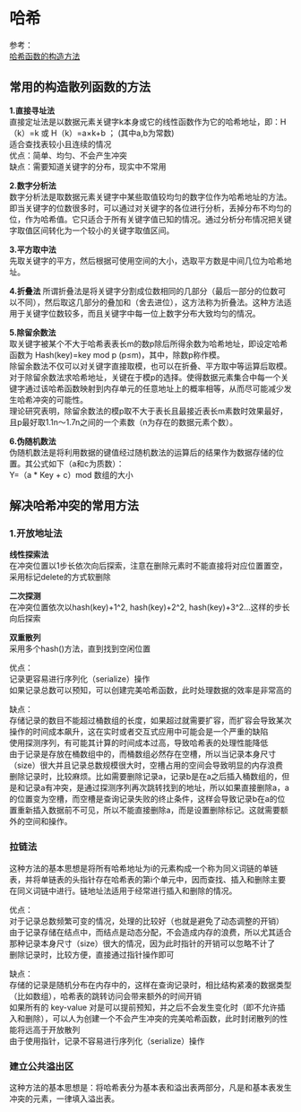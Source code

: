 # 哈希
参考：  
[哈希函数的构造方法](https://www.cnblogs.com/gj-Acit/archive/2013/05/06/3062628.html)  

## 常用的构造散列函数的方法
**1.直接寻址法**  
直接定址法是以数据元素关键字k本身或它的线性函数作为它的哈希地址，即：H（k）=k  或 H（k）=a×k+b ； (其中a,b为常数)  
适合查找表较小且连续的情况  
优点：简单、均匀、不会产生冲突  
缺点：需要知道关键字的分布，现实中不常用  

**2.数字分析法**  
数字分析法是取数据元素关键字中某些取值较均匀的数字位作为哈希地址的方法。即当关键字的位数很多时，可以通过对关键字的各位进行分析，丢掉分布不均匀的位，作为哈希值。它只适合于所有关键字值已知的情况。通过分析分布情况把关键字取值区间转化为一个较小的关键字取值区间。

**3.平方取中法**  
先取关键字的平方，然后根据可使用空间的大小，选取平方数是中间几位为哈希地址。  

**4.折叠法** 
所谓折叠法是将关键字分割成位数相同的几部分（最后一部分的位数可以不同），然后取这几部分的叠加和（舍去进位），这方法称为折叠法。这种方法适用于关键字位数较多，而且关键字中每一位上数字分布大致均匀的情况。  

**5.除留余数法**  
取关键字被某个不大于哈希表表长m的数p除后所得余数为哈希地址，即设定哈希函数为  Hash(key)=key mod p (p≤m)，其中，除数p称作模。  
除留余数法不仅可以对关键字直接取模，也可以在折叠、平方取中等运算后取模。对于除留余数法求哈希地址，关键在于模p的选择。使得数据元素集合中每一个关键字通过该哈希函数映射到内存单元的任意地址上的概率相等，从而尽可能减少发生哈希冲突的可能性。  
理论研究表明，除留余数法的模p取不大于表长且最接近表长m素数时效果最好，且p最好取1.1n～1.7n之间的一个素数（n为存在的数据元素个数）。

**6.伪随机数法**  
伪随机数法是将利用数据的键值经过随机数法的运算后的结果作为数据存储的位置。其公式如下（a和c为质数）：  
Y=（a * Key + c）mod 数组的大小

## 解决哈希冲突的常用方法
### 1.开放地址法
**线性探索法**  
在冲突位置以1步长依次向后探索，注意在删除元素时不能直接将对应位置置空，采用标记delete的方式软删除

**二次探测**  
在冲突位置依次以hash(key)+1^2, hash(key)+2^2, hash(key)+3^2...这样的步长向后探索

**双重散列**  
采用多个hash()方法，直到找到空闲位置

优点：  
记录更容易进行序列化（serialize）操作  
如果记录总数可以预知，可以创建完美哈希函数，此时处理数据的效率是非常高的  
 
缺点：  
存储记录的数目不能超过桶数组的长度，如果超过就需要扩容，而扩容会导致某次操作的时间成本飙升，这在实时或者交互式应用中可能会是一个严重的缺陷  
使用探测序列，有可能其计算的时间成本过高，导致哈希表的处理性能降低  
由于记录是存放在桶数组中的，而桶数组必然存在空槽，所以当记录本身尺寸（size）很大并且记录总数规模很大时，空槽占用的空间会导致明显的内存浪费  
删除记录时，比较麻烦。比如需要删除记录a，记录b是在a之后插入桶数组的，但是和记录a有冲突，是通过探测序列再次跳转找到的地址，所以如果直接删除a，a的位置变为空槽，而空槽是查询记录失败的终止条件，这样会导致记录b在a的位置重新插入数据前不可见，所以不能直接删除a，而是设置删除标记。这就需要额外的空间和操作。

### 拉链法
这种方法的基本思想是将所有哈希地址为i的元素构成一个称为同义词链的单链表，并将单链表的头指针存在哈希表的第i个单元中，因而查找、插入和删除主要在同义词链中进行。链地址法适用于经常进行插入和删除的情况。  

优点：  
对于记录总数频繁可变的情况，处理的比较好（也就是避免了动态调整的开销）  
由于记录存储在结点中，而结点是动态分配，不会造成内存的浪费，所以尤其适合那种记录本身尺寸（size）很大的情况，因为此时指针的开销可以忽略不计了  
删除记录时，比较方便，直接通过指针操作即可  
 
缺点：  
存储的记录是随机分布在内存中的，这样在查询记录时，相比结构紧凑的数据类型（比如数组），哈希表的跳转访问会带来额外的时间开销  
如果所有的 key-value 对是可以提前预知，并之后不会发生变化时（即不允许插入和删除），可以人为创建一个不会产生冲突的完美哈希函数，此时封闭散列的性能将远高于开放散列  
由于使用指针，记录不容易进行序列化（serialize）操作  

### 建立公共溢出区
这种方法的基本思想是：将哈希表分为基本表和溢出表两部分，凡是和基本表发生冲突的元素，一律填入溢出表。  
